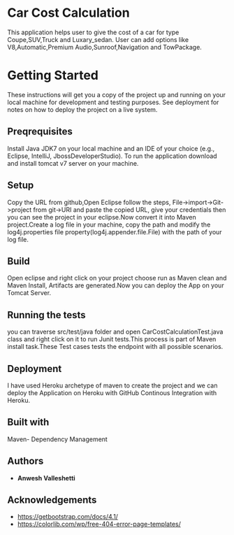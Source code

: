 # Car Cost Calculation
This application helps user to give the cost of a car for type Coupe,SUV,Truck and Luxary_sedan. User can add options like V8,Automatic,Premium Audio,Sunroof,Navigation and TowPackage.
# Getting Started
These instructions will get you a copy of the project up and running on your local machine for development and testing purposes. See deployment for notes on how to deploy the project on a live system.
## Preqrequisites ##
Install Java JDK7 on your local machine and an IDE of your choice (e.g., Eclipse, IntelliJ, JbossDeveloperStudio). To run the application download and install tomcat v7 server on your machine.
## Setup ###
Copy the URL from github,Open Eclipse follow the steps, File->import->Git->project from git->URI and paste the copied URL, give your credentials then you can see the project in your eclipse.Now convert it into Maven project.Create a log file in your machine, copy the path and modify the log4j.properties file property(log4j.appender.file.File) with the path of your log file.  
## Build ##
Open eclipse and right click on your project choose run as Maven clean and Maven Install, Artifacts are generated.Now you can deploy the App on your Tomcat Server.
## Running the tests ##
you can traverse src/test/java folder and open CarCostCalculationTest.java class and right click on it to run Junit tests.This process is part of Maven install task.These Test cases tests the endpoint with all possible scenarios.
## Deployment ##
I have used Heroku archetype of maven to create the project and we can deploy the Application on Heroku with GitHub Continous Integration with Heroku.
## Built with ##
Maven- Dependency Management
## Authors ##
* **Anwesh Valleshetti**
## Acknowledgements ##
* https://getbootstrap.com/docs/4.1/
* https://colorlib.com/wp/free-404-error-page-templates/
